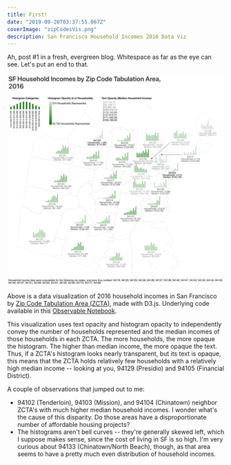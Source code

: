 ```yaml
---
title: First!
date: "2019-09-20T03:37:55.067Z"
coverImage: "zipCodesVis.png"
description: San Francisco Household Incomes 2016 Data Viz
---
```

Ah, post #1 in a fresh, evergreen blog. Whitespace as far as the eye can see. Let's put an end to that.

![Zip Code Data Visualization](./zipCodesVis.png)

Above is a data visualization of 2016 household incomes in San Francisco by [Zip Code Tabulation Area (ZCTA)](https://en.wikipedia.org/wiki/ZIP_Code_Tabulation_Area), made with D3.js. Underlying code available in this [Observable Notebook](https://observablehq.com/@khxu/san-francisco-zip-code-tabulation-areas-by-household-incom).

This visualization uses text opacity and histogram opacity to independently convey the number of households represented and the median incomes of those households in each ZCTA. The more households, the more opaque the histogram. The higher than median income, the more opaque the text. Thus, if a ZCTA's histogram looks nearly transparent, but its text is opaque, this means that the ZCTA holds relatively few households with a relatively high median income -- looking at you, 94129 (Presidio) and 94105 (Financial District).

A couple of observations that jumped out to me:
- 94102 (Tenderloin), 94103 (Mission), and 94104 (Chinatown) neighbor ZCTA's with much higher median household incomes. I wonder what's the cause of this disparity. Do those areas have a disproportionate number of affordable housing projects?
- The histograms aren't bell curves -- they're generally skewed left, which I suppose makes sense, since the cost of living in SF is so high. I'm very curious about 94133 (Chinatown/North Beach), though, as that area seems to have a pretty much even distribution of household incomes.
